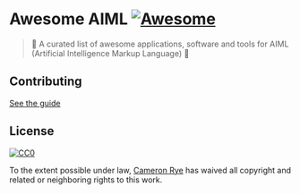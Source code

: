 # Awesome AIML [![Awesome](https://cdn.rawgit.com/sindresorhus/awesome/d7305f38d29fed78fa85652e3a63e154dd8e8829/media/badge.svg)](https://github.com/sindresorhus/awesome)

> 🤖 A curated list of awesome applications, software and tools for AIML (Artificial Intelligence Markup Language) 🤖

## Contributing
[See the guide](contributing.md)

## License
[![CC0](http://mirrors.creativecommons.org/presskit/buttons/88x31/svg/cc-zero.svg)](https://creativecommons.org/publicdomain/zero/1.0/)

To the extent possible under law, [Cameron Rye](https://github.com/cameronrye) has waived all copyright and related or neighboring rights to this work.

